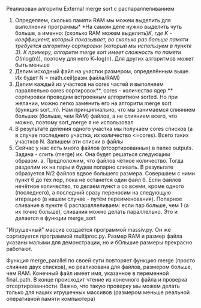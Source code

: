 Реализован алгоритм External merge sort с распараллеливанием
1. Определяем, сколько памяти RAM мы можем выделить для выполнения программы*
    *На самом деле нужно выделить чуть больше, а именно: (сколько RAM можем выделить)*K,
        где K - коэффициент, который показывает, во сколько раз больше памяти требуется алгоритму сортировки (который мы используем в пункте 3).
        К примеру, алгоритм merge sort имеет сложность по памяти O(n*log(n)), поэтому для него K~log(n). Для других алгоритмов может быть меньше
2. Делим исходный файл на участки размером, определённым выше. Их будет N = math.ceil(разм.файла/RAM)
3. Делим каждый из участков на cores частей и выполняем параллельно cores сортировок**, cores - количество ядер
    ** сортировки проводим встроенным алгоритмом sorted. Но при желании, можно легко заменить его на алгоритм merge sort (функция sort_m).
    Нам принципиально, что мы занимаемся слиянием больших (больше, чем RAM) файлов, а не слиянием всего, что можно, поэтому sort_merge я не использовал
4. В результате деления одного участка мы получаем cores списков (а в случае последнего участка, их количество <=cores). Всего таких участков N. Запишем эти списки в файлы
5. Сейчас у нас есть много файлов (отсортированных) в папке outputs. Задача - слить (merge) их. Она будет решаться следующим образом.
   а. Предположим, что файлов чётное количество. Тогда разделим их на пары и будем попарно сливать. В результате образуется N/2 файлов вдвое большего размера.
    Совершаем с ними пункт 6 до тех пор, пока не останется один файл
   б. Если файлов нечётное количество, то делаем пункт а со всеми, кроме одного (последнего), а последний сразу переносим на следующую итерацию (в нашем случае - путём переименования).
Попарное сливание в пункте 6 распараллеливаем: если пар больше, чем 1 (а их точно больше), сливания можно делать параллельно.
Это и делается в функции merge_sort

"Игрушечный" массив создаётся программой massiv.py. Он же сортируется программой multiproc.py. Размер RAM и размер файла указаны малыми для демонстрации, но и бОльшие размеры прекрасно работают.

Функция merge_parallel по своей сути повторяет функцию merge (просто слияние двух списков), но реализована для файлов, размером больше, чем RAM.
Конечный файл имеет имя, указанное в переменной final_path.
В конце происходит чтение из конечного файла и проверка отсортированности. Важно, что такую проверку мы можем делать только для наших игрушечных массивов (размером меньше реальной оперативной памяти компьютера)
